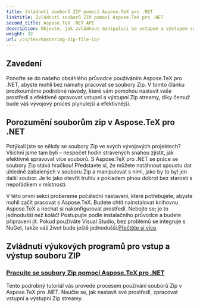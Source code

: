 ```yaml
---
title: Zvládnutí souborů ZIP pomocí Aspose.TeX pro .NET
linktitle: Zvládnutí souborů ZIP pomocí Aspose.TeX pro .NET
second_title: Aspose.TeX .NET API
description: Objevte, jak zvládnout manipulaci se vstupem a výstupem souboru Zip pomocí Aspose.TeX pro .NET. Postupujte podle výukových programů krok za krokem, abyste efektivně zefektivnili svůj pracovní postup.
weight: 32
url: /cs/tex/mastering-zip-file-io/
---
```

## Zavedení

Ponořte se do našeho obsáhlého průvodce používáním Aspose.TeX pro .NET, abyste mohli bez námahy pracovat se soubory Zip. V tomto článku prozkoumáme podrobné návody, které vám pomohou nastavit vaše prostředí a efektivně spravovat vstupní a výstupní Zip streamy, díky čemuž bude váš vývojový proces plynulejší a efektivnější.

## Porozumění souborům zip v Aspose.TeX pro .NET

Potýkali jste se někdy se soubory Zip ve svých vývojových projektech? Všichni jsme tam byli – nespočet hodin strávených snahou zjistit, jak efektivně spravovat více souborů. S Aspose.TeX pro .NET se práce se soubory Zip stává hračkou! Představte si, že můžete natáhnout spoustu dat úhledně zabalených v souboru Zip a manipulovat s nimi, jako by to byl jen další soubor. Je to jako otevřít truhlu s pokladem plnou dobrot bez starostí s nepořádkem v místnosti.

 V této první sekci probereme počáteční nastavení, které potřebujete, abyste mohli začít pracovat s Aspose.TeX. Budete chtít nainstalovat knihovnu Aspose.TeX a nechat si nakonfigurovat prostředí. Nebojte se; je to jednodušší než koláč! Postupujte podle instalačního průvodce a budete připraveni jít. Pokud používáte Visual Studio, bez problémů se integruje s NuGet, takže váš život bude ještě jednodušší.[Přečtěte si více](./handle-zip-files/).

## Zvládnutí výukových programů pro vstup a výstup souboru ZIP
### [Pracujte se soubory Zip pomocí Aspose.TeX pro .NET](./handle-zip-files/)
Tento podrobný tutoriál vás provede procesem používání souborů Zip v Aspose.TeX pro .NET. Naučte se, jak nastavit své prostředí, zpracovat vstupní a výstupní Zip streamy.